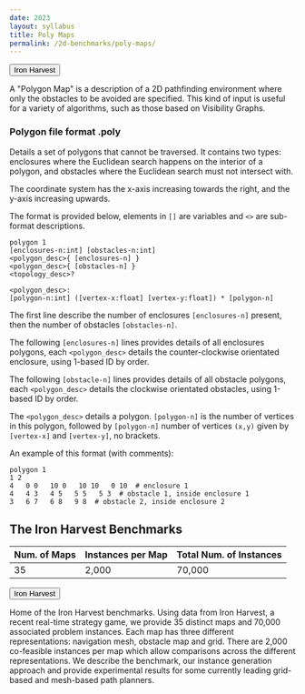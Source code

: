 ```yaml
---
date: 2023
layout: syllabus
title: Poly Maps
permalink: /2d-benchmarks/poly-maps/
---
```


<a href='{{ site.baseurl }}/2d-benchmarks/poly-maps/iron-harvest/'><button class='button syllabus'>Iron Harvest</button></a>&nbsp;&nbsp;&nbsp;&nbsp;&nbsp;&nbsp;

A "Polygon Map" is a description of a 2D pathfinding environment where 
only the obstacles to be avoided are specified. This kind of input is
useful for a variety of algorithms, such as those based on Visibility Graphs.

### Polygon file format .poly

Details a set of polygons that cannot be traversed.  It contains two types:
enclosures where the Euclidean search happens on the interior of a polygon,
and obstacles where the Euclidean search must not intersect with.

The coordinate system has the x-axis increasing towards the right,
and the y-axis increasing upwards.

The format is provided below, elements in ``[]`` are variables
and ``<>`` are sub-format descriptions.

	polygon 1
	[enclosures-n:int] [obstacles-n:int]
	<polygon_desc>{ [enclosures-n] }
	<polygon_desc>{ [obstacles-n] }
	<topology_desc>?
	
	<polygon_desc>:
	[polygon-n:int] ([vertex-x:float] [vertex-y:float]) * [polygon-n]
	

The first line describe the number of enclosures ``[enclosures-n]`` present,
then the number of obstacles ``[obstacles-n]``.

The following ``[enclosures-n]`` lines provides details of all enclosures polygons,
each ``<polygon_desc>`` details the counter-clockwise orientated enclosure, using
1-based ID by order.

The following ``[obstacle-n]`` lines provides details of all obstacle polygons,
each ``<polygon_desc>`` details the clockwise orientated obstacles, using
1-based ID by order.

The ``<polygon_desc>`` details a polygon. ``[polygon-n]`` is the number of
vertices in this polygon, followed by ``[polygon-n]`` number of vertices ``(x,y)``
given by ``[vertex-x]`` and ``[vertex-y]``, no brackets.

An example of this format (with comments):

	polygon 1
	1 2
	4   0 0   10 0   10 10   0 10  # enclosure 1
	4   4 3   4 5   5 5   5 3  # obstacle 1, inside enclosure 1
	3   6 7   6 8   9 8  # obstacle 2, inside enclosure 2

## The Iron Harvest Benchmarks

<div class="fullwidth">

 **Num. of Maps** | **Instances per Map** | **Total Num. of Instances** 
--|---|---
 35 | 2,000 | 70,000
</div>

<a href='https://bitbucket.org/shortestpathlab/benchmarks/src/master/poly-maps/iron-harvest/'><button class='button benchmarks'>Iron Harvest</button></a>

Home of the Iron Harvest benchmarks. Using data from Iron Harvest, a recent real-time strategy game, we provide 35 distinct maps and 70,000 associated problem instances. Each map has three different representations: navigation mesh, obstacle map and grid. There are 2,000 co-feasible instances per map which allow comparisons across the different representations. We describe the benchmark, our instance generation approach and provide experimental results for some currently leading grid-based and mesh-based path planners.